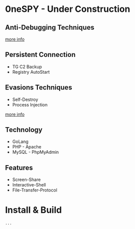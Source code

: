 # 0neSPY - Under Construction


## Anti-Debugging Techniques

<a href="https://anti-debug.checkpoint.com/">more info</a>

## Persistent Connection
<ul>
  <li>TG C2 Backup</li>
  <li>Registry AutoStart</li>
</ul>

## Evasions Techniques
<ul>
  <li>Self-Destroy</li>
  <li>Process Injection</li>
</ul>
<a href="https://evasions.checkpoint.com/">more info</a>

## Technology
<ul>
  <li>GoLang</li>
  <li>PHP - Apache</li>
  <li>MySQL - PhpMyAdmin
</ul>

## Features
<ul>
  <li>Screen-Share</li>
  <li>Interactive-Shell</li>
  <li>File-Transfer-Protocol</li>
</ul>

# Install & Build


```bash
...
```

